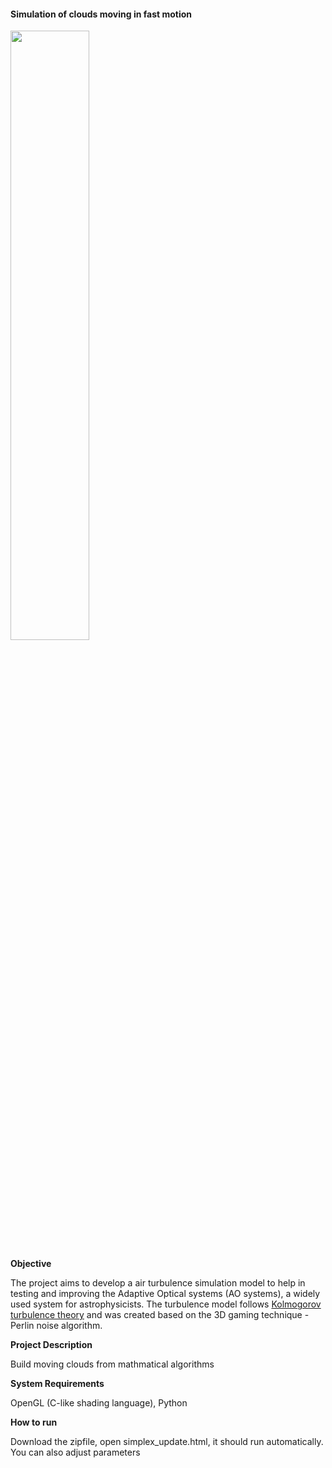 

<h4>Simulation of clouds moving in fast motion</h4>


<img style="width:50%" src="https://i.imgur.com/Ksk2VHT.png">



**Objective**

The project aims to develop a air turbulence simulation model to help in testing and improving the Adaptive Optical systems (AO systems), a widely used system for astrophysicists. The turbulence model follows [Kolmogorov turbulence theory](https://en.wikipedia.org/wiki/Turbulence) and was created based on the 3D gaming technique - Perlin noise algorithm.

**Project Description**

Build moving clouds from mathmatical algorithms 

**System Requirements**

OpenGL (C-like shading language), Python


**How to run**

Download the zipfile, open simplex_update.html, it should run automatically. You can also adjust parameters








